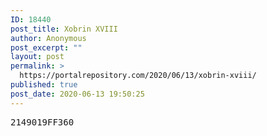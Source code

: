 ```yaml
---
ID: 18440
post_title: Xobrin XVIII
author: Anonymous
post_excerpt: ""
layout: post
permalink: >
  https://portalrepository.com/2020/06/13/xobrin-xviii/
published: true
post_date: 2020-06-13 19:50:25
---
```

<pre>2149019FF360</pre>